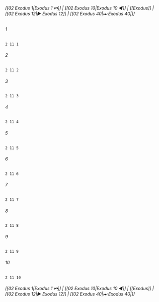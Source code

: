 
###### [[02 Exodus 1|Exodus 1 ⏮]] | [[02 Exodus 10|Exodus 10 ◀]] | [[Exodus]] | [[02 Exodus 12|▶ Exodus 12]] | [[02 Exodus 40|⏭ Exodus 40|]]

###### 1
``` verse
2 11 1 
```
###### 2
``` verse
2 11 2 
```
###### 3
``` verse
2 11 3 
```
###### 4
``` verse
2 11 4 
```
###### 5
``` verse
2 11 5 
```
###### 6
``` verse
2 11 6 
```
###### 7
``` verse
2 11 7 
```
###### 8
``` verse
2 11 8 
```
###### 9
``` verse
2 11 9 
```
###### 10
``` verse
2 11 10 
```

###### [[02 Exodus 1|Exodus 1 ⏮]] | [[02 Exodus 10|Exodus 10 ◀]] | [[Exodus]] | [[02 Exodus 12|▶ Exodus 12]] | [[02 Exodus 40|⏭ Exodus 40|]]

